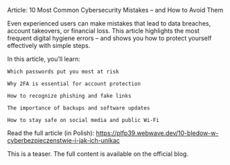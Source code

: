 Article: 10 Most Common Cybersecurity Mistakes – and How to Avoid Them

Even experienced users can make mistakes that lead to data breaches, account takeovers, or financial loss. This article highlights the most frequent digital hygiene errors – and shows you how to protect yourself effectively with simple steps.

In this article, you’ll learn:

    Which passwords put you most at risk

    Why 2FA is essential for account protection

    How to recognize phishing and fake links

    The importance of backups and software updates

    How to stay safe on social media and public Wi-Fi

Read the full article (in Polish):
https://plfp39.webwave.dev/10-bledow-w-cyberbezpieczenstwie-i-jak-ich-unikac

This is a teaser. The full content is available on the official blog.
